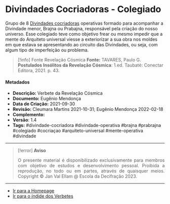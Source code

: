 # Divindades Cocriadoras - Colegiado

Grupo de 8 [Divindades cocriadoras](Divindades%20Cocriadoras.md) operativas formado para acompanhar a Divindade menor, Brajna ou Prabajna, responsável pela criação do nosso universo. Esse colegiado teve como objetivo frear ou mesmo impedir que a mente do Arquiteto universal viesse a exteriorizar a sua obra nos moldes em que estava se apresentando ao circuito das Divindades, ou seja, com algum tipo de imperfeição ou problema.

> [!info] Fonte Revelação Cósmica
> **Fonte:** TAVARES, Paulo G. **Postulados Insólitos da Revelação Cósmica**: 1.ed. Taubaté: Conectar Editora, 2021. p. 43. 

#### Metadados
 
- **Descrição:** Verbete da Revelação Cósmica
- **Documento:** Eugênio Mendonça
- **Data de Criação:** 2021-09-30
- **Revisão:** Cleumara Martins 2021-10-31; Eugênio Mendonça 2022-02-18
- **Complemento:**  
- **Versão**: 1.4
- **Tags:**  #divindade-cocriadora #divindade-operativa #brajna #prabrajna #colegiado #cocriaçao #arquiteto-universal #mente-operativa #divindade

---
> [!error] **Aviso**
> <p align="justify">O presente material é disponibilizado exclusivamente para membros com objetivo de estudos e desenvolvimento pessoal. Proibida a reprodução, no todo ou em partes, através de quaisquer meios. Copyright © Jan Val Ellam @ Escola da Decifração 2023. </p>

---
- [Ir para a Homepage](Homepage.canvas)
- [Ir para o índide dos Verbetes](ÍNDIDE%20GERAL%20DOS%20VERBETES.canvas)